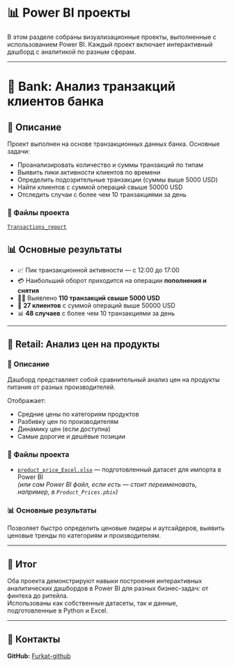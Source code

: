 # 📊 Power BI проекты

В этом разделе собраны визуализационные проекты, выполненные с использованием Power BI. Каждый проект включает интерактивный дашборд с аналитикой по разным сферам.

---

# 🏦 Bank: Анализ транзакций клиентов банка  

## 📌 Описание  
Проект выполнен на основе транзакционных данных банка. Основные задачи:

- Проанализировать количество и суммы транзакций по типам  
- Выявить пики активности клиентов по времени  
- Определить подозрительные транзакции (суммы выше 5000 USD)  
- Найти клиентов с суммой операций свыше 50000 USD  
- Отследить случаи с более чем 10 транзакциями за день

### 📁 Файлы проекта
[`Transactions_report`](https://github.com/Furkat-github/analyst_portfolio/blob/main/power%20BI/%D0%90%D0%BD%D0%B0%D0%BB%D0%B8%D0%B7%20%D1%82%D1%80%D0%B0%D0%BD%D0%B7%D0%B0%D0%BA%D1%86%D0%B8%D0%B9%20%D0%B1%D0%B0%D0%BD%D0%BA%D0%B0.pdf)

## 📊 Основные результаты  
- 📈 Пик транзакционной активности — с 12:00 до 17:00  
- 💳 Наибольший оборот приходится на операции **пополнения и снятия**  
- 🕵️‍♂️ Выявлено **110 транзакций свыше 5000 USD**  
- 👤 **27 клиентов** с суммой операций выше 50000 USD  
- 📊 **48 случаев** с более чем 10 транзакциями за день

---

## 🛒 Retail: Анализ цен на продукты

### 📌 Описание
Дашборд представляет собой сравнительный анализ цен на продукты питания от разных производителей.

Отображает:
- Средние цены по категориям продуктов
- Разбивку цен по производителям
- Динамику цен (если доступна)
- Самые дорогие и дешёвые позиции

### 📁 Файлы проекта
- [`product_price_Excel.xlsx`](https://github.com/Furkat-github/analyst_portfolio/blob/main/power%20BI/product_price_Excel.xlsx) — подготовленный датасет для импорта в Power BI  
*(или сам Power BI файл, если есть — стоит переименовать, например, в `Product_Prices.pbix`)*

### 📊 Основные результаты
Позволяет быстро определить ценовые лидеры и аутсайдеров, выявить ценовые тренды по категориям и производителям.

---

## 📌 Итог

Оба проекта демонстрируют навыки построения интерактивных аналитических дашбордов в Power BI для разных бизнес-задач: от финтеха до ритейла.  
Использованы как собственные датасеты, так и данные, подготовленные в Python и Excel.

---

## 📎 Контакты

**GitHub:** [Furkat-github](https://github.com/Furkat-github)
